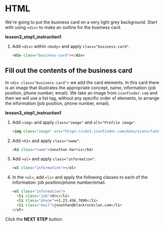 # HTML

We're going to put the business card on a very light grey background. Start with using `<div>` to make an outline for the business card.  

**lesson3_step1_instruction1**
1. Add `<div>` within `<body>` and apply `class="business-card"`.
    ```html
    <div class="business-card"></div>
    ```



## Fill out the contents of the business card
In `<div class="business-card">` we add the card elements. In this card there is an image that illustrates the appropriate concept, name, information (job position, phone number, email). We take an image from `iconfinder.com` and then we will use a list tag, without any specific order of elements, to arrange the information (job position, phone number, email).

**lesson3_step1_instruction1**
1. Add `<img>` and apply `class="image"` and `alt="Profile image"`.

    ```html
    <img class="image" src="https://cdn3.iconfinder.com/data/icons/fantasy-and-role-play-game-adventure-quest/512/Orc-512.png" alt="Profile image">
    ```
1. Add `<h2>` and apply `class="name"`.
    ```html
    <h2 class="name">Jonathan Harris</h2> 
    ```
1. Add `<ul>` and apply `class="information"`. 
    ```html
    <ul class="information"></ul>
    ```
1. In the `<ul>`, add `<li>` and apply the following classes to each of the information: job position/phone number/email. 
    ```html
    <ul class="information">
      <li class="job">Orc</li>
      <li class="phone">+1.23.456.7890</li>
      <li class="mail">jonathan@blackrockclan.com</li>
    </ul>
    ```



Click the **NEXT STEP** button.


